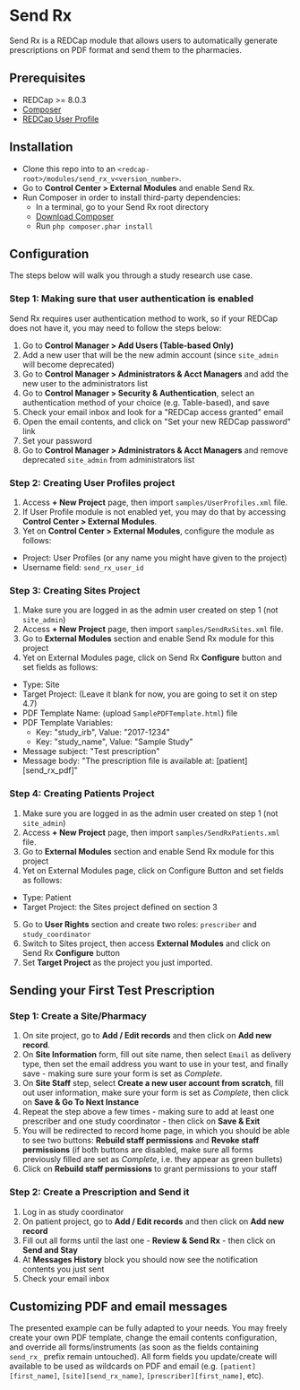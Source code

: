 # Send Rx

Send Rx is a REDCap module that allows users to automatically generate prescriptions on PDF format and send them to the pharmacies.

## Prerequisites
- REDCap >= 8.0.3
- [Composer](https://getcomposer.org/)
- [REDCap User Profile](https://github.com/ctsit/redcap_user_profile)

## Installation
- Clone this repo into to an `<redcap-root>/modules/send_rx_v<version_number>`.
- Go to **Control Center > External Modules** and enable Send Rx.
- Run Composer in order to install third-party dependencies:
  - In a terminal, go to your Send Rx root directory
  - [Download Composer](https://getcomposer.org/download/)
  - Run `php composer.phar install`

## Configuration
The steps below will walk you through a study research use case.

### Step 1: Making sure that user authentication is enabled
Send Rx requires user authentication method to work, so if your REDCap does not have it, you may need to follow the steps below:

1. Go to **Control Manager > Add Users (Table-based Only)**
2. Add a new user that will be the new admin account (since `site_admin` will become deprecated)
3. Go to **Control Manager > Administrators & Acct Managers** and add the new user to the administrators list
4. Go to **Control Manager > Security & Authentication**, select an authentication method of your choice (e.g. Table-based), and save
5. Check your email inbox and look for a "REDCap access granted" email
6. Open the email contents, and click on "Set your new REDCap password" link
7. Set your password
8. Go to **Control Manager > Administrators & Acct Managers** and remove deprecated `site_admin` from administrators list

### Step 2: Creating User Profiles project
1. Access **+ New Project** page, then import `samples/UserProfiles.xml` file.
2. If User Profile module is not enabled yet, you may do that by accessing **Control Center > External Modules**.
3. Yet on **Control Center > External Modules**, configure the module as follows:
  - Project: User Profiles (or any name you might have given to the project)
  - Username field: `send_rx_user_id`

### Step 3: Creating Sites Project
1. Make sure you are logged in as the admin user created on step 1 (not `site_admin`)
2. Access **+ New Project** page, then import `samples/SendRxSites.xml` file.
3. Go to **External Modules** section and enable Send Rx module for this project
4. Yet on External Modules page, click on Send Rx **Configure** button and set fields as follows:
  - Type: Site
  - Target Project: (Leave it blank for now, you are going to set it on step 4.7)
  - PDF Template Name: (upload `SamplePDFTemplate.html`) file
  - PDF Template Variables:
    - Key: "study_irb", Value: "2017-1234"
    - Key: "study_name", Value: "Sample Study"
  - Message subject: "Test prescription"
  - Message body: "The prescription file is available at: [patient][send_rx_pdf]"

### Step 4: Creating Patients Project
1. Make sure you are logged in as the admin user created on step 1 (not `site_admin`)
2. Access **+ New Project** page, then import `samples/SendRxPatients.xml` file.
3. Go to **External Modules** section and enable Send Rx module for this project
4. Yet on External Modules page, click on Configure Button and set fields as follows:
  - Type: Patient
  - Target Project: the Sites project defined on section 3
5. Go to **User Rights** section and create two roles: `prescriber` and `study_coordinator`
6. Switch to Sites project, then access **External Modules** and click on Send Rx **Configure** button
7. Set **Target Project** as the project you just imported.

## Sending your First Test Prescription

### Step 1: Create a Site/Pharmacy
1. On site project, go to **Add / Edit records** and then click on **Add new record**.
2. On **Site Information** form, fill out site name, then select `Email` as delivery type, then set the email address you want to use in your test, and finally save - making sure sure your form is set as *Complete*.
4. On **Site Staff** step, select **Create a new user account from scratch**, fill out user information, make sure your form is set as *Complete*, then click on **Save & Go To Next Instance**
5. Repeat the step above a few times - making sure to add at least one prescriber and one study coordinator - then click on **Save & Exit**
6. You will be redirected to record home page, in which you should be able to see two buttons: **Rebuild staff permissions** and **Revoke staff permissions** (if both buttons are disabled, make sure all forms previously filled are set as *Complete*, i.e. they appear as green bullets)
7. Click on **Rebuild staff permissions** to grant permissions to your staff

### Step 2: Create a Prescription and Send it
1. Log in as study coordinator
2. On patient project, go to **Add / Edit records** and then click on **Add new record**
3. Fill out all forms until the last one - **Review & Send Rx** - then click on **Send and Stay**
4. At **Messages History** block you should now see the notification contents you just sent
5. Check your email inbox

## Customizing PDF and email messages

The presented example can be fully adapted to your needs. You may freely create your own PDF template, change the email contents configuration, and override all forms/instruments (as soon as the fields containing `send_rx_` prefix remain untouched). All form fields you update/create will available to be used as wildcards on PDF and email (e.g. `[patient][first_name]`, `[site][send_rx_name]`, `[prescriber][first_name]`, etc).
